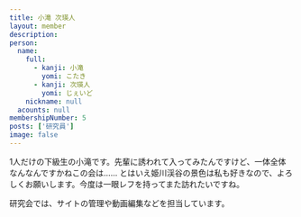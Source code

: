 ```yaml
---
title: 小滝 次瑛人
layout: member
description: 
person:
  name:
    full:
      - kanji: 小滝
        yomi: こたき
      - kanji: 次瑛人
        yomi: じぇいど
    nickname: null
  acounts: null
membershipNumber: 5
posts: ['研究員']
image: false
---
```

1人だけの下級生の小滝です。先輩に誘われて入ってみたんですけど、一体全体なんなんですかねこの会は……
とはいえ姫川渓谷の景色は私も好きなので、よろしくお願いします。今度は一眼レフを持ってまた訪れたいですね。

研究会では、サイトの管理や動画編集などを担当しています。